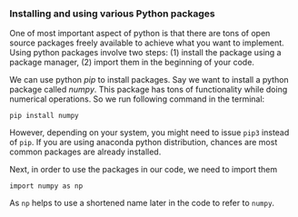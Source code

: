 ### Installing and using various Python packages

One of most important aspect of python is that there are tons of open source packages freely available to achieve what you want to implement. Using python packages involve two steps: (1) install the package using a package manager, (2) import them in the beginning of your code. 

We can use python *pip* to install packages. Say we want to install a python package called *numpy*. This package has tons of functionality while doing numerical operations. So we run following command in the terminal: 
```
pip install numpy
```

However, depending on your system, you might need to issue `pip3` instead of `pip`. If you are using anaconda python distribution, chances are most common packages are already installed. 

Next, in order to use the packages in our code, we need to import them
```
import numpy as np
```

As `np` helps to use a shortened name later in the code to refer to `numpy`. 
